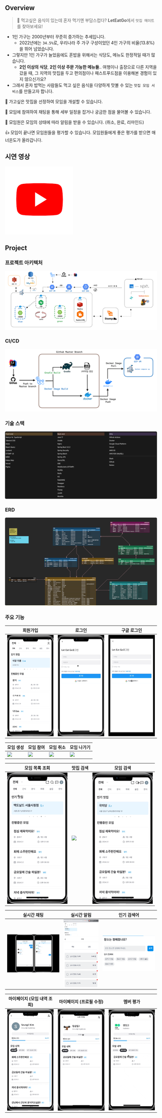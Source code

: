 ## Overview

> 🍚 먹고싶은 음식이 있는데 혼자 먹기엔 부담스럽다? **LetEatGo**에서 `맛집 메이트`를 찾아보세요!

- 1인 가구는 2000년부터 꾸준히 증가하는 추세입니다.
    - 2022년에는 `34.5%`로, 우리나라 주 가구 구성이었던 4인 가구의 비율(13.8%)을 뛰어 넘었습니다.
- 그렇지만 1인 가구가 늘었음에도 혼밥을 위해서는 식당도, 메뉴도 한정적일 때가 많습니다.
    - **2인 이상의 식당**, **2인 이상 주문 가능한 메뉴들**.. 여행이나 출장으로 다른 지역을 갔을 때, 그 지역의 맛집을 두고 편의점이나 패스트푸드점을 이용해본
      경험이 있지 않으신가요?
- 그래서 혼자 밥먹는 사람들도 먹고 싶은 음식을 다양하게 맛볼 수 있는 `맛집 모임 서비스`를 만들고자 합니다.

👀 가고싶은 맛집을 선정하여 모임을 개설할 수 있습니다.

💬 모임에 참여하여 채팅을 통해 세부 일정을 잡거나 궁금한 점을 물어볼 수 있습니다.

🔔 모임원은 모임의 상태에 따라 알림을 받을 수 있습니다. (취소, 완료, 리마인드)

👍 모임이 끝나면 모임원들을 평가할 수 있습니다. 모임원들에게 좋은 평가를 받으면 매너온도가 올라갑니다.

## 시연 영상

[![시연 영상](static/youtube_logo.png)](https://www.youtube.com/watch?v=x8_Y1Pa9x8o)

## Project

### 프로젝트 아키텍처

![](static/architecture.png)

### CI/CD

![](static/ci_cid.png)

### 기술 스택

![](static/stack.png)

### ERD

![](static/erd.png)

### 주요 기능

| 회원가입                                     | 로그인                                     | 구글 로그인                                    |
|------------------------------------------|-----------------------------------------|-------------------------------------------|
| <img src="static/회원가입.gif" width="200"/> | <img src="static/로그인.gif" width="200"/> | <img src="static/구글로그인.gif" width="200"/> |

| 모임 생성                                    | 모임 참여                                     | 모임 취소                                     | 모임 나가기                                     |
|------------------------------------------|-------------------------------------------|-------------------------------------------|--------------------------------------------|
| <img src="static/모임생성.gif" width="200"/> | <img src="static/모임 참여.gif" width="200"/> | <img src="static/모임 취소.gif" width="200"/> | <img src="static/모임 나가기.gif" width="200"/> |

| 모임 목록 조회                                     | 맛집 검색                                     | 모임 검색                                     |
|----------------------------------------------|-------------------------------------------|-------------------------------------------|
| <img src="static/모임 목록 조회.gif" width="200"/> | <img src="static/맛집 검색.gif" width="200"/> | <img src="static/모임 검색.gif" width="200"/> |

| 실시간 채팅                                    | 실시간 알림                                                                                    | 인기 검색어                                    |
|-------------------------------------------|-------------------------------------------------------------------------------------------|-------------------------------------------|
| <img src="static/실시간채팅.gif" width="300"/> | <img src="static/실시간알림.png" width="200"/> <br/> <img src="static/알림리스트.png" width="200"/> | <img src="static/인기검색어.png" width="300"/> | 

| 마이페이지 (모임 내역 조회)                             | 마이페이지 (프로필 수정)                             | 멤버 평가                                     |
|----------------------------------------------|--------------------------------------------|-------------------------------------------|
| <img src="static/모임 내역 조회.gif" width="200"/> | <img src="static/프로필 수정.gif" width="200"/> | <img src="static/멤버 평가.gif" width="200"/> |

